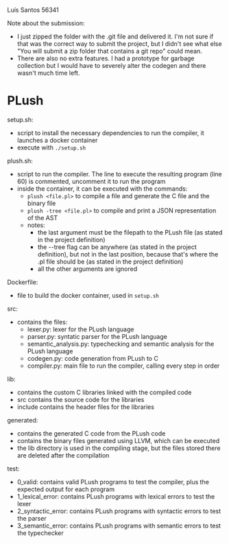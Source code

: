 Luís Santos 56341

Note about the submission:
- I just zipped the folder with the .git file and delivered it. I'm not sure if that was the correct way to submit the project, but I didn't see what else "You will submit a zip folder that contains a git repo" could mean.
- There are also no extra features. I had a prototype for garbage collection but I would have to severely alter the codegen and there wasn't much time left.

# PLush

setup.sh: 
- script to install the necessary dependencies to run the compiler, it launches a docker container
- execute with `./setup.sh`

plush.sh: 
- script to run the compiler. The line to execute the resulting program (line 60) is commented, uncomment it to run the program 
- inside the container, it can be executed with the commands:
    - `plush <file.pl>` to compile a file and generate the C file and the binary file
    - `plush -tree <file.pl>` to compile and print a JSON representation of the AST
    - notes: 
        - the last argument must be the filepath to the PLush file (as stated in the project definition)
        - the --tree flag can be anywhere (as stated in the project definition), but not in the last position, because that's where the .pl file should be (as stated in the project definition)
        - all the other arguments are ignored

Dockerfile:
- file to build the docker container, used in `setup.sh`

src:
- contains the files:
    - lexer.py: lexer for the PLush language
    - parser.py: syntatic parser for the PLush language
    - semantic_analysis.py: typechecking and semantic analysis for the PLush language
    - codegen.py: code generation from PLush to C
    - compiler.py: main file to run the compiler, calling every step in order

lib:
- contains the custom C libraries linked with the compiled code
- src contains the source code for the libraries
- include contains the header files for the libraries

generated:
- contains the generated C code from the PLush code
- contains the binary files generated using LLVM, which can be executed
- the lib directory is used in the compiling stage, but the files stored there are deleted after the compilation

test:
- 0_valid: contains valid PLush programs to test the compiler, plus the expected output for each program
- 1_lexical_error: contains PLush programs with lexical errors to test the lexer
- 2_syntactic_error: contains PLush programs with syntactic errors to test the parser
- 3_semantic_error: contains PLush programs with semantic errors to test the typechecker
